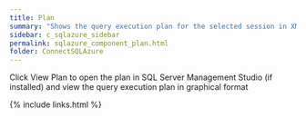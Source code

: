 ```yaml
---
title: Plan
summary: "Shows the query execution plan for the selected session in XML."
sidebar: c_sqlazure_sidebar
permalink: sqlazure_component_plan.html
folder: ConnectSQLAzure
---
```


Click View Plan to open the plan in SQL Server Management Studio (if installed) and view the query execution plan in graphical format


{% include links.html %}
